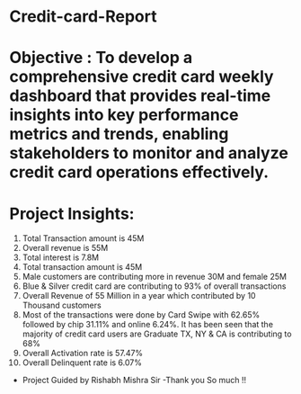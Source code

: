 # Credit-card-Report
# Objective : To develop a comprehensive credit card weekly dashboard that provides real-time insights into key performance metrics and trends, enabling stakeholders to monitor and analyze credit card operations effectively.
# Project Insights:
1. Total Transaction amount is 45M 
2. Overall revenue is 55M
3. Total interest is 7.8M
4. Total transaction amount is 45M
5. Male customers are contributing more in revenue 30M and female 25M
6. Blue & Silver credit card are contributing to 93% of overall transactions
7. Overall Revenue of 55 Million in a year which contributed by 10 Thousand customers 
8. Most of the transactions were done by Card Swipe with 62.65% followed by chip 31.11% and online 6.24%. It has been seen that the majority of credit card users are Graduate
TX, NY & CA is contributing to 68%
9. Overall Activation rate is 57.47%
10. Overall Delinquent rate is 6.07%
   - Project Guided by Rishabh Mishra Sir
   -Thank you So much !!

